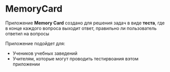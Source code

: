 # MemoryCard

Приложение __Memory Card__ создано для решения задач в виде **теста**, где в конце каждого вопроса выходит ответ, правильно ли пользователь ответил на вопросы

Приложение подойдет для:
- Учеников учебных заведений
- Учителям, которые могут проводить тестирвоания  вэтом приложении
